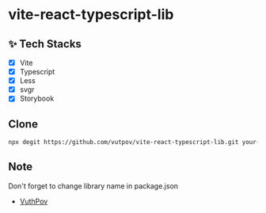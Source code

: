 # vite-react-typescript-lib

## ✨ Tech Stacks

*   [x] Vite
*   [x] Typescript
*   [x] Less
*   [x] svgr 
*   [x] Storybook

## Clone

```bash
npx degit https://github.com/vutpov/vite-react-typescript-lib.git your-lib-name
```

## Note

Don't forget to change library name in package.json

* [VuthPov](https://github.com/vuthpov)
